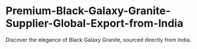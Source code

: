 # Premium-Black-Galaxy-Granite-Supplier-Global-Export-from-India
Discover the elegance of Black Galaxy Granite, sourced directly from India.
